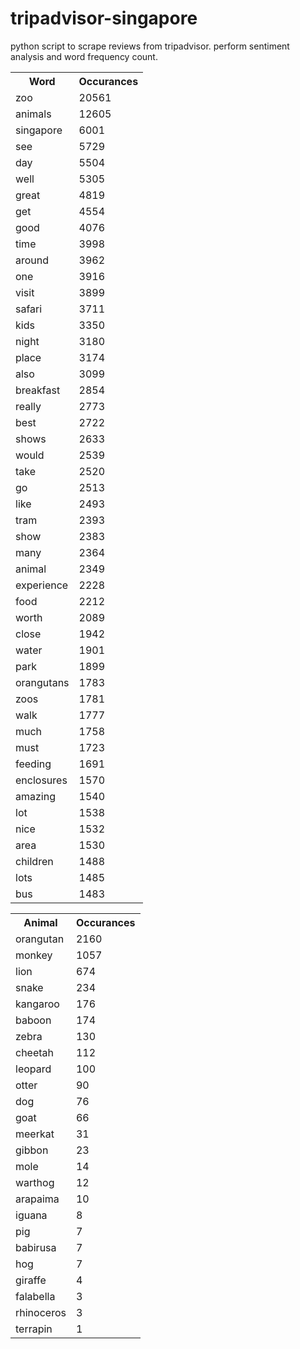 # tripadvisor-singapore
python script to scrape reviews from tripadvisor. perform sentiment analysis and word frequency count.
<table cellspacing="5" cellpadding="2">

<tbody>

<tr>

<th>Word</th>

<th>Occurances</th>

</tr>

<tr>

<td>zoo</td>

<td>20561</td>

</tr>

<tr>

<td>animals</td>

<td>12605</td>

</tr>

<tr>

<td>singapore</td>

<td>6001</td>

</tr>

<tr>

<td>see</td>

<td>5729</td>

</tr>

<tr>

<td>day</td>

<td>5504</td>

</tr>

<tr>

<td>well</td>

<td>5305</td>

</tr>

<tr>

<td>great</td>

<td>4819</td>

</tr>

<tr>

<td>get</td>

<td>4554</td>

</tr>

<tr>

<td>good</td>

<td>4076</td>

</tr>

<tr>

<td>time</td>

<td>3998</td>

</tr>

<tr>

<td>around</td>

<td>3962</td>

</tr>

<tr>

<td>one</td>

<td>3916</td>

</tr>

<tr>

<td>visit</td>

<td>3899</td>

</tr>

<tr>

<td>safari</td>

<td>3711</td>

</tr>

<tr>

<td>kids</td>

<td>3350</td>

</tr>

<tr>

<td>night</td>

<td>3180</td>

</tr>

<tr>

<td>place</td>

<td>3174</td>

</tr>

<tr>

<td>also</td>

<td>3099</td>

</tr>

<tr>

<td>breakfast</td>

<td>2854</td>

</tr>

<tr>

<td>really</td>

<td>2773</td>

</tr>

<tr>

<td>best</td>

<td>2722</td>

</tr>

<tr>

<td>shows</td>

<td>2633</td>

</tr>

<tr>

<td>would</td>

<td>2539</td>

</tr>

<tr>

<td>take</td>

<td>2520</td>

</tr>

<tr>

<td>go</td>

<td>2513</td>

</tr>

<tr>

<td>like</td>

<td>2493</td>

</tr>

<tr>

<td>tram</td>

<td>2393</td>

</tr>

<tr>

<td>show</td>

<td>2383</td>

</tr>

<tr>

<td>many</td>

<td>2364</td>

</tr>

<tr>

<td>animal</td>

<td>2349</td>

</tr>

<tr>

<td>experience</td>

<td>2228</td>

</tr>

<tr>

<td>food</td>

<td>2212</td>

</tr>

<tr>

<td>worth</td>

<td>2089</td>

</tr>

<tr>

<td>close</td>

<td>1942</td>

</tr>

<tr>

<td>water</td>

<td>1901</td>

</tr>

<tr>

<td>park</td>

<td>1899</td>

</tr>

<tr>

<td>orangutans</td>

<td>1783</td>

</tr>

<tr>

<td>zoos</td>

<td>1781</td>

</tr>

<tr>

<td>walk</td>

<td>1777</td>

</tr>

<tr>

<td>much</td>

<td>1758</td>

</tr>

<tr>

<td>must</td>

<td>1723</td>

</tr>

<tr>

<td>feeding</td>

<td>1691</td>

</tr>

<tr>

<td>enclosures</td>

<td>1570</td>

</tr>

<tr>

<td>amazing</td>

<td>1540</td>

</tr>

<tr>

<td>lot</td>

<td>1538</td>

</tr>

<tr>

<td>nice</td>

<td>1532</td>

</tr>

<tr>

<td>area</td>

<td>1530</td>

</tr>

<tr>

<td>children</td>

<td>1488</td>

</tr>

<tr>

<td>lots</td>

<td>1485</td>

</tr>

<tr>

<td>bus</td>

<td>1483</td>

</tr>

</tbody>

</table>

<table cellspacing="5" cellpadding="2">

<tbody>

<tr>

<th>Animal</th>

<th>Occurances</th>

</tr>

<tr>

<td>orangutan</td>

<td>2160</td>

</tr>

<tr>

<td>monkey</td>

<td>1057</td>

</tr>

<tr>

<td>lion</td>

<td>674</td>

</tr>

<tr>

<td>snake</td>

<td>234</td>

</tr>

<tr>

<td>kangaroo</td>

<td>176</td>

</tr>

<tr>

<td>baboon</td>

<td>174</td>

</tr>

<tr>

<td>zebra</td>

<td>130</td>

</tr>

<tr>

<td>cheetah</td>

<td>112</td>

</tr>

<tr>

<td>leopard</td>

<td>100</td>

</tr>

<tr>

<td>otter</td>

<td>90</td>

</tr>

<tr>

<td>dog</td>

<td>76</td>

</tr>

<tr>

<td>goat</td>

<td>66</td>

</tr>

<tr>

<td>meerkat</td>

<td>31</td>

</tr>

<tr>

<td>gibbon</td>

<td>23</td>

</tr>

<tr>

<td>mole</td>

<td>14</td>

</tr>

<tr>

<td>warthog</td>

<td>12</td>

</tr>

<tr>

<td>arapaima</td>

<td>10</td>

</tr>

<tr>

<td>iguana</td>

<td>8</td>

</tr>

<tr>

<td>pig</td>

<td>7</td>

</tr>

<tr>

<td>babirusa</td>

<td>7</td>

</tr>

<tr>

<td>hog</td>

<td>7</td>

</tr>

<tr>

<td>giraffe</td>

<td>4</td>

</tr>

<tr>

<td>falabella</td>

<td>3</td>

</tr>

<tr>

<td>rhinoceros</td>

<td>3</td>

</tr>

<tr>

<td>terrapin</td>

<td>1</td>

</tr>

</tbody>

</table>
